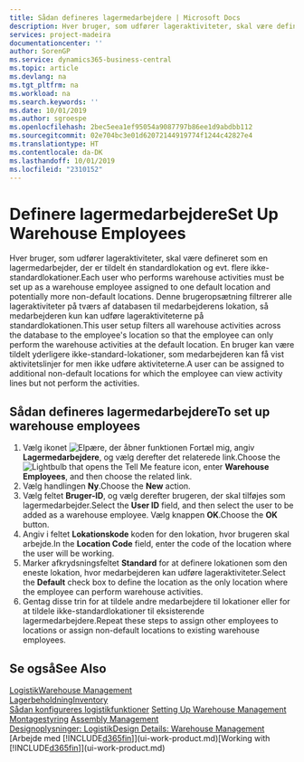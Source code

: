 ```yaml
---
title: Sådan defineres lagermedarbejdere | Microsoft Docs
description: Hver bruger, som udfører lageraktiviteter, skal være defineret som en lagermedarbejder, der er tildelt én standardlokation og evt. flere ikke-standardlokationer.
services: project-madeira
documentationcenter: ''
author: SorenGP
ms.service: dynamics365-business-central
ms.topic: article
ms.devlang: na
ms.tgt_pltfrm: na
ms.workload: na
ms.search.keywords: ''
ms.date: 10/01/2019
ms.author: sgroespe
ms.openlocfilehash: 2bec5eea1ef95054a9087797b86ee1d9abdbb112
ms.sourcegitcommit: 02e704bc3e01d62072144919774f1244c42827e4
ms.translationtype: HT
ms.contentlocale: da-DK
ms.lasthandoff: 10/01/2019
ms.locfileid: "2310152"
---
```

# <a name="set-up-warehouse-employees"></a><span data-ttu-id="744d8-103">Definere lagermedarbejdere</span><span class="sxs-lookup"><span data-stu-id="744d8-103">Set Up Warehouse Employees</span></span>
<span data-ttu-id="744d8-104">Hver bruger, som udfører lageraktiviteter, skal være defineret som en lagermedarbejder, der er tildelt én standardlokation og evt. flere ikke-standardlokationer.</span><span class="sxs-lookup"><span data-stu-id="744d8-104">Each user who performs warehouse activities must be set up as a warehouse employee assigned to one default location and potentially more non-default locations.</span></span> <span data-ttu-id="744d8-105">Denne brugeropsætning filtrerer alle lageraktiviteter på tværs af databasen til medarbejderens lokation, så medarbejderen kun kan udføre lageraktiviteterne på standardlokationen.</span><span class="sxs-lookup"><span data-stu-id="744d8-105">This user setup filters all warehouse activities across the database to the employee's location so that the employee can only perform the warehouse activities at the default location.</span></span> <span data-ttu-id="744d8-106">En bruger kan være tildelt yderligere ikke-standard-lokationer, som medarbejderen kan få vist aktivitetslinjer for men ikke udføre aktiviteterne.</span><span class="sxs-lookup"><span data-stu-id="744d8-106">A user can be assigned to additional non-default locations for which the employee can view activity lines but not perform the activities.</span></span>

## <a name="to-set-up-warehouse-employees"></a><span data-ttu-id="744d8-107">Sådan defineres lagermedarbejdere</span><span class="sxs-lookup"><span data-stu-id="744d8-107">To set up warehouse employees</span></span>  
1.  <span data-ttu-id="744d8-108">Vælg ikonet ![Elpære, der åbner funktionen Fortæl mig](media/ui-search/search_small.png "Fortæl mig, hvad du vil foretage dig"), angiv **Lagermedarbejdere**, og vælg derefter det relaterede link.</span><span class="sxs-lookup"><span data-stu-id="744d8-108">Choose the ![Lightbulb that opens the Tell Me feature](media/ui-search/search_small.png "Tell me what you want to do") icon, enter **Warehouse Employees**, and then choose the related link.</span></span>  
2. <span data-ttu-id="744d8-109">Vælg handlingen **Ny**.</span><span class="sxs-lookup"><span data-stu-id="744d8-109">Choose the **New** action.</span></span>  
3. <span data-ttu-id="744d8-110">Vælg feltet **Bruger-ID**, og vælg derefter brugeren, der skal tilføjes som lagermedarbejder.</span><span class="sxs-lookup"><span data-stu-id="744d8-110">Select the **User ID** field, and then select the user to be added as a warehouse employee.</span></span> <span data-ttu-id="744d8-111">Vælg knappen **OK**.</span><span class="sxs-lookup"><span data-stu-id="744d8-111">Choose the **OK** button.</span></span>  
6.  <span data-ttu-id="744d8-112">Angiv i feltet **Lokationskode** koden for den lokation, hvor brugeren skal arbejde.</span><span class="sxs-lookup"><span data-stu-id="744d8-112">In the **Location Code** field, enter the code of the location where the user will be working.</span></span>  
7.  <span data-ttu-id="744d8-113">Marker afkrydsningsfeltet **Standard** for at definere lokationen som den eneste lokation, hvor medarbejderen kan udføre lageraktiviteter.</span><span class="sxs-lookup"><span data-stu-id="744d8-113">Select the **Default** check box to define the location as the only location where the employee can perform warehouse activities.</span></span>  
8.  <span data-ttu-id="744d8-114">Gentag disse trin for at tildele andre medarbejdere til lokationer eller for at tildele ikke-standardlokationer til eksisterende lagermedarbejdere.</span><span class="sxs-lookup"><span data-stu-id="744d8-114">Repeat these steps to assign other employees to locations or assign non-default locations to existing warehouse employees.</span></span>  

## <a name="see-also"></a><span data-ttu-id="744d8-115">Se også</span><span class="sxs-lookup"><span data-stu-id="744d8-115">See Also</span></span>  
[<span data-ttu-id="744d8-116">Logistik</span><span class="sxs-lookup"><span data-stu-id="744d8-116">Warehouse Management</span></span>](warehouse-manage-warehouse.md)  
[<span data-ttu-id="744d8-117">Lagerbeholdning</span><span class="sxs-lookup"><span data-stu-id="744d8-117">Inventory</span></span>](inventory-manage-inventory.md)  
<span data-ttu-id="744d8-118">[Sådan konfigureres logistikfunktioner](warehouse-setup-warehouse.md)   </span><span class="sxs-lookup"><span data-stu-id="744d8-118">[Setting Up Warehouse Management](warehouse-setup-warehouse.md)   </span></span>  
<span data-ttu-id="744d8-119">[Montagestyring](assembly-assemble-items.md)  </span><span class="sxs-lookup"><span data-stu-id="744d8-119">[Assembly Management](assembly-assemble-items.md)  </span></span>  
[<span data-ttu-id="744d8-120">Designoplysninger: Logistik</span><span class="sxs-lookup"><span data-stu-id="744d8-120">Design Details: Warehouse Management</span></span>](design-details-warehouse-management.md)  
<span data-ttu-id="744d8-121">[Arbejde med [!INCLUDE[d365fin](includes/d365fin_md.md)]](ui-work-product.md)</span><span class="sxs-lookup"><span data-stu-id="744d8-121">[Working with [!INCLUDE[d365fin](includes/d365fin_md.md)]](ui-work-product.md)</span></span>  
